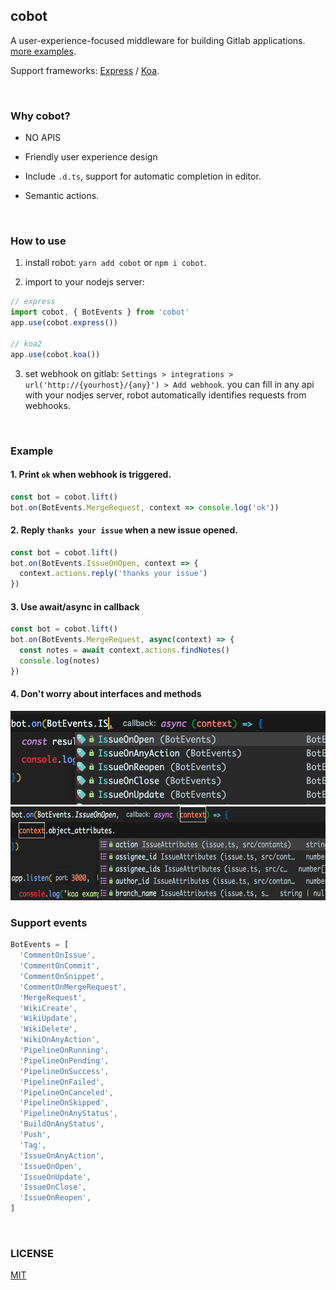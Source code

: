 ## cobot

A user-experience-focused middleware for building Gitlab applications. [more examples](https://github.com/wittbulter/cobot/blob/master/examples/).

Support frameworks: [Express](https://github.com/expressjs/express) / [Koa](https://github.com/koajs/koa).

<br/>

### Why cobot?

- NO APIS

- Friendly user experience design

- Include `.d.ts`, support for automatic completion in editor.

- Semantic actions.

<br/>

### How to use

1. install robot: `yarn add cobot` or `npm i cobot`.

2. import to your nodejs server:

```ts
// express
import cobot, { BotEvents } from 'cobot'
app.use(cobot.express())

// koa2
app.use(cobot.koa())
```

3. set webhook on gitlab: `Settings > integrations > url('http://{yourhost}/{any}') > Add webhook`. you can fill in any api with your nodjes server, robot automatically identifies requests from webhooks.

<br/>

### Example

#### 1. Print `ok` when webhook is triggered.
```ts
const bot = cobot.lift()
bot.on(BotEvents.MergeRequest, context => console.log('ok'))
```

#### 2. Reply `thanks your issue` when a new issue opened.

```ts
const bot = cobot.lift()
bot.on(BotEvents.IssueOnOpen, context => {
  context.actions.reply('thanks your issue')
})
```

#### 3. Use await/async in callback

```ts
const bot = cobot.lift()
bot.on(BotEvents.MergeRequest, async(context) => {
  const notes = await context.actions.findNotes()
  console.log(notes)
})
```

#### 4. Don't worry about interfaces and methods

<img src=".github/ex1.png" width="650" height="150">
<img src=".github/ex2.png" width="650" height="150">

<br/>

### Support events

```ts
BotEvents = [
  'CommentOnIssue',
  'CommentOnCommit',
  'CommentOnSnippet',
  'CommentOnMergeRequest',
  'MergeRequest',
  'WikiCreate',
  'WikiUpdate',
  'WikiDelete',
  'WikiOnAnyAction',
  'PipelineOnRunning',
  'PipelineOnPending',
  'PipelineOnSuccess',
  'PipelineOnFailed',
  'PipelineOnCanceled',
  'PipelineOnSkipped',
  'PipelineOnAnyStatus',
  'BuildOnAnyStatus',
  'Push',
  'Tag',
  'IssueOnAnyAction',
  'IssueOnOpen',
  'IssueOnUpdate',
  'IssueOnClose',
  'IssueOnReopen',
]
```

<br/>

### LICENSE

[MIT](LICENSE)

